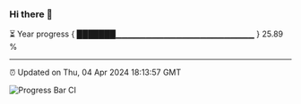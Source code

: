 ### Hi there 👋

⏳ Year progress { ███████▁▁▁▁▁▁▁▁▁▁▁▁▁▁▁▁▁▁▁▁▁▁▁ } 25.89 %

---

⏰ Updated on Thu, 04 Apr 2024 18:13:57 GMT

![Progress Bar CI](https://github.com/liununu/liununu/workflows/Progress%20Bar%20CI/badge.svg)

